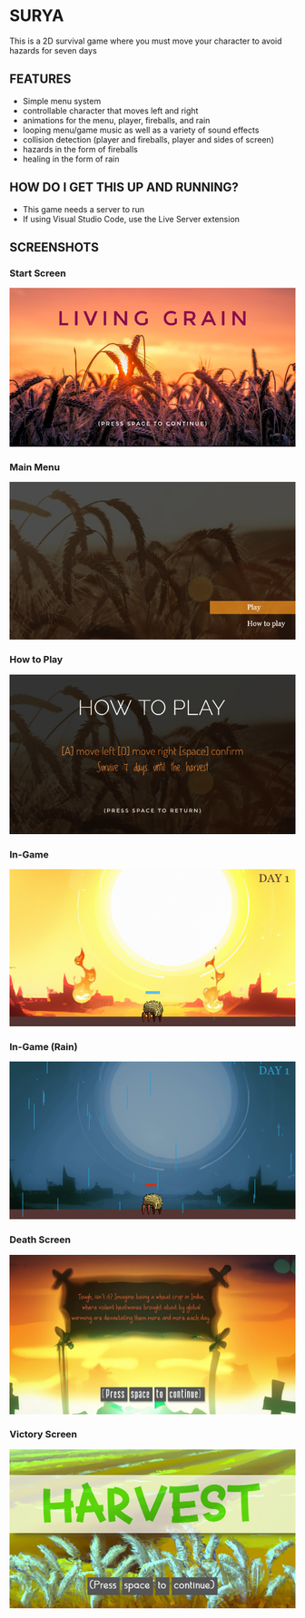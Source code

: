 # SURYA
This is a 2D survival game where you must move your character to avoid hazards for seven days

## FEATURES
- Simple menu system
- controllable character that moves left and right
- animations for the menu, player, fireballs, and rain
- looping menu/game music as well as a variety of sound effects
- collision detection (player and fireballs, player and sides of screen)
- hazards in the form of fireballs
- healing in the form of rain

## HOW DO I GET THIS UP AND RUNNING?
- This game needs a server to run
- If using Visual Studio Code, use the Live Server extension

## SCREENSHOTS

### Start Screen
![Alt Screenshot](./imgs/start-screen.png)

### Main Menu
![Alt Screenshot](./imgs/main-menu.png)

### How to Play
![Alt Screenshot](./imgs/how-to-play.png)

### In-Game
![Alt Screenshot](./imgs/in-game.png)

### In-Game (Rain)
![Alt Screenshot](./imgs/in-game-(rain).png)

### Death Screen
![Alt Screenshot](./imgs/death-screen.png)

### Victory Screen
![Alt Screenshot](./imgs/victory-screen.png)
